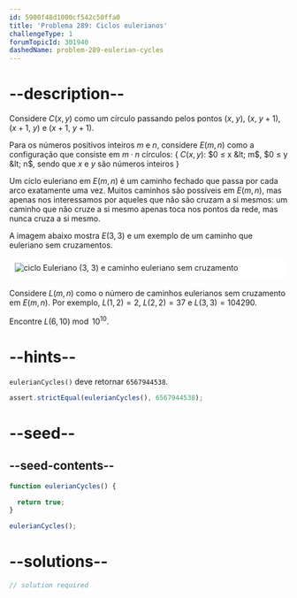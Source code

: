 ```yaml
---
id: 5900f48d1000cf542c50ffa0
title: 'Problema 289: Ciclos eulerianos'
challengeType: 1
forumTopicId: 301940
dashedName: problem-289-eulerian-cycles
---
```


# --description--

Considere $C(x,y)$ como um círculo passando pelos pontos ($x$, $y$), ($x$, $y + 1$), ($x + 1$, $y$) e ($x + 1$, $y + 1$).

Para os números positivos inteiros $m$ e $n$, considere $E(m,n)$ como a configuração que consiste em $m·n$ círculos: { $C(x,y)$: $0 ≤ x &lt; m$, $0 ≤ y &lt; n$, sendo que $x$ e $y$ são números inteiros }

Um ciclo euleriano em $E(m,n)$ é um caminho fechado que passa por cada arco exatamente uma vez. Muitos caminhos são possíveis em $E(m,n)$, mas apenas nos interessamos por aqueles que não são cruzam a si mesmos: um caminho que não cruze a si mesmo apenas toca nos pontos da rede, mas nunca cruza a si mesmo.

A imagem abaixo mostra $E(3,3)$ e um exemplo de um caminho que euleriano sem cruzamentos.

<img alt="ciclo Euleriano (3, 3) e caminho euleriano sem cruzamento" src="https://cdn.freecodecamp.org/curriculum/project-euler/eulerian-cycles.gif" style="background-color: white; padding: 10px; display: block; margin-right: auto; margin-left: auto; margin-bottom: 1.2rem;" />

Considere $L(m,n)$ como o número de caminhos eulerianos sem cruzamento em $E(m,n)$. Por exemplo, $L(1,2) = 2$, $L(2,2) = 37$ e $L(3,3) = 104290$.

Encontre $L(6,10)\bmod {10}^{10}$.

# --hints--

`eulerianCycles()` deve retornar `6567944538`.

```js
assert.strictEqual(eulerianCycles(), 6567944538);
```

# --seed--

## --seed-contents--

```js
function eulerianCycles() {

  return true;
}

eulerianCycles();
```

# --solutions--

```js
// solution required
```
